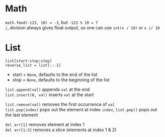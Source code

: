 # Math
`math.fmod(-123, 10) = -3`, but `-123 % 10 = 7`  
`/`, division always gives float output, so one can use `int(x / 10)` or `x // 10`  

# List
`list[start:stop:step]`  
`reverse_list = list[::-1]`  
- start = `None`, defaults to the end of the list  
- stop = `None`, defaults to the beginning of the list

`list.append(val)` appends `val` at the end  
`list.insert(0, val)` inserts `val` at the start  
  
`list.remove(val)` removes the first occurrence of `val`  
`list.pop(index)` pops out the element at index `index`, `list.pop()` pops out the last element  

`del arr[1]` removes element at index 1  
`del arr[1:3]` removes a slice (elements at index 1 & 2)  

